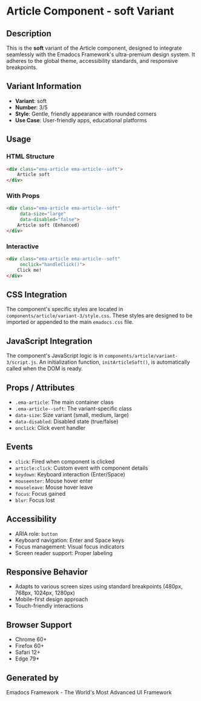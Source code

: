# Article Component - soft Variant

## Description
This is the **soft** variant of the Article component, designed to integrate seamlessly with the Emadocs Framework's ultra-premium design system. It adheres to the global theme, accessibility standards, and responsive breakpoints.

## Variant Information
- **Variant**: soft
- **Number**: 3/5
- **Style**: Gentle, friendly appearance with rounded corners
- **Use Case**: User-friendly apps, educational platforms

## Usage

### HTML Structure
```html
<div class="ema-article ema-article--soft">
    Article soft
</div>
```

### With Props
```html
<div class="ema-article ema-article--soft" 
     data-size="large" 
     data-disabled="false">
    Article soft (Enhanced)
</div>
```

### Interactive
```html
<div class="ema-article ema-article--soft" 
     onclick="handleClick()">
    Click me!
</div>
```

## CSS Integration
The component's specific styles are located in `components/article/variant-3/style.css`. These styles are designed to be imported or appended to the main `emadocs.css` file.

## JavaScript Integration
The component's JavaScript logic is in `components/article/variant-3/script.js`. An initialization function, `initArticleSoft()`, is automatically called when the DOM is ready.

## Props / Attributes
- `.ema-article`: The main container class
- `.ema-article--soft`: The variant-specific class
- `data-size`: Size variant (small, medium, large)
- `data-disabled`: Disabled state (true/false)
- `onclick`: Click event handler

## Events
- `click`: Fired when component is clicked
- `article:click`: Custom event with component details
- `keydown`: Keyboard interaction (Enter/Space)
- `mouseenter`: Mouse hover enter
- `mouseleave`: Mouse hover leave
- `focus`: Focus gained
- `blur`: Focus lost

## Accessibility
- ARIA role: `button`
- Keyboard navigation: Enter and Space keys
- Focus management: Visual focus indicators
- Screen reader support: Proper labeling

## Responsive Behavior
- Adapts to various screen sizes using standard breakpoints (480px, 768px, 1024px, 1280px)
- Mobile-first design approach
- Touch-friendly interactions

## Browser Support
- Chrome 60+
- Firefox 60+
- Safari 12+
- Edge 79+

## Generated by
Emadocs Framework - The World's Most Advanced UI Framework
